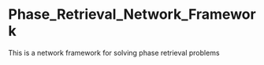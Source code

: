 # Phase_Retrieval_Network_Framework
This is a network framework for solving phase retrieval problems
